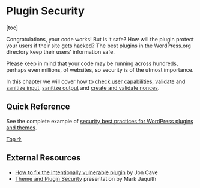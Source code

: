 # Plugin Security

[toc]

Congratulations, your code works! But is it safe? How will the plugin protect your users if their site gets hacked? The best plugins in the WordPress.org directory keep their users’ information safe.

Please keep in mind that your code may be running across hundreds, perhaps even millions, of websites, so security is of the utmost importance.

In this chapter we will cover how to [check user capabilities](https://developer.wordpress.org/plugins/security/checking-user-capabilities/), [validate](https://developer.wordpress.org/plugins/security/data-validation/) and [sanitize input](https://developer.wordpress.org/plugins/security/securing-input/), [sanitize output](https://developer.wordpress.org/plugins/security/securing-output/) and [create and validate nonces](https://developer.wordpress.org/plugins/security/nonces/).

## Quick Reference 

See the complete example of [security best practices for WordPress plugins and themes](https://developer.wordpress.org/plugins/security/nonces/#complete-example).

[Top ↑](https://developer.wordpress.org/plugins/security/#top)

## External Resources 

- [How to fix the intentionally vulnerable plugin](https://make.wordpress.org/plugins/2013/11/24/how-to-fix-the-intentionally-vulnerable-plugin/) by Jon Cave
- [Theme and Plugin Security](http://wordpress.tv/2011/01/29/mark-jaquith-theme-plugin-security/) presentation by Mark Jaquith